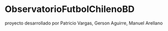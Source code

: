ObservatorioFutbolChilenoBD
===========================

proyecto desarrollado por Patricio Vargas, Gerson Aguirre, Manuel Arellano
